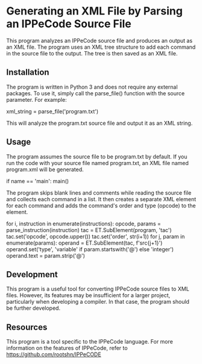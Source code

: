# Generating an XML File by Parsing an IPPeCode Source File

This program analyzes an IPPeCode source file and produces an output as an XML file. The program uses an XML tree structure to add each command in the source file to the output. The tree is then saved as an XML file.

## Installation
The program is written in Python 3 and does not require any external packages. To use it, simply call the parse_file() function with the source parameter. For example:

xml_string = parse_file('program.txt')

This will analyze the program.txt source file and output it as an XML string.

## Usage
The program assumes the source file to be program.txt by default. If you run the code with your source file named program.txt, an XML file named program.xml will be generated.

if name == 'main': main()

The program skips blank lines and comments while reading the source file and collects each command in a list. It then creates a separate XML element for each command and adds the command's order and type (opcode) to the element.

for i, instruction in enumerate(instructions): opcode, params = parse_instruction(instruction) tac = ET.SubElement(program, 'tac') tac.set('opcode', opcode.upper()) tac.set('order', str(i+1)) for j, param in enumerate(params): operand = ET.SubElement(tac, f'src{j+1}') operand.set('type', 'variable' if param.startswith('@') else 'integer') operand.text = param.strip('@')

## Development
This program is a useful tool for converting IPPeCode source files to XML files. However, its features may be insufficient for a larger project, particularly when developing a compiler. In that case, the program should be further developed.

## Resources
This program is a tool specific to the IPPeCode language. For more information on the features of IPPeCode, refer to https://github.com/rootshn/IPPeCODE
